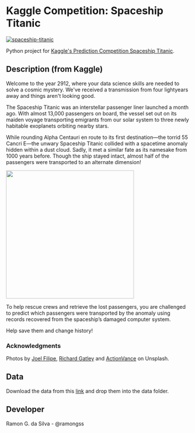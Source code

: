# Kaggle Competition: Spaceship Titanic

[![spaceship-titanic](https://user-images.githubusercontent.com/47225177/189774429-d0969127-e38e-4089-9078-b0652bafe056.png)](https://www.kaggle.com/competitions/spaceship-titanic/)

Python project for [Kaggle's Prediction Competition Spaceship Titanic](https://www.kaggle.com/competitions/spaceship-titanic/).

## Description (from Kaggle)

Welcome to the year 2912, where your data science skills are needed to solve a cosmic mystery. We've received a transmission from four lightyears away and things aren't looking good.

The Spaceship Titanic was an interstellar passenger liner launched a month ago. With almost 13,000 passengers on board, the vessel set out on its maiden voyage transporting emigrants from our solar system to three newly habitable exoplanets orbiting nearby stars.

While rounding Alpha Centauri en route to its first destination—the torrid 55 Cancri E—the unwary Spaceship Titanic collided with a spacetime anomaly hidden within a dust cloud. Sadly, it met a similar fate as its namesake from 1000 years before. Though the ship stayed intact, almost half of the passengers were transported to an alternate dimension!

<img src='https://storage.googleapis.com/kaggle-media/competitions/Spaceship%20Titanic/joel-filipe-QwoNAhbmLLo-unsplash.jpg' width=350px>

To help rescue crews and retrieve the lost passengers, you are challenged to predict which passengers were transported by the anomaly using records recovered from the spaceship’s damaged computer system.

Help save them and change history!

### Acknowledgments

Photos by [Joel Filipe](https://unsplash.com/@joelfilip?utm_source=unsplash&utm_medium=referral&utm_content=creditCopyText), [Richard Gatley](https://unsplash.com/@uncle_rickie?utm_source=unsplash&utm_medium=referral&utm_content=creditCopyText) and [ActionVance](https://unsplash.com/@actionvance?utm_source=unsplash&utm_medium=referral&utm_content=creditCopyText) on Unsplash.

## Data

Download the data from this [link](https://www.kaggle.com/competitions/spaceship-titanic/data) and drop them into the data folder.

## Developer

Ramon G. da Silva - @ramongss
